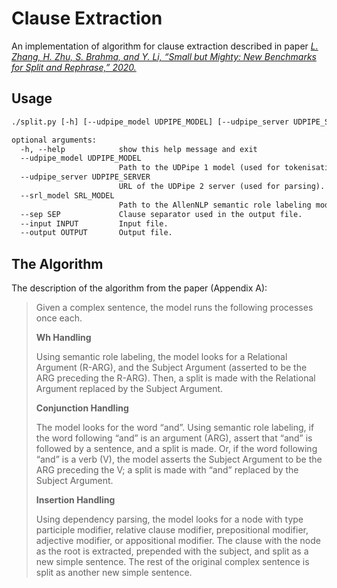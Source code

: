 # Clause Extraction

An implementation of algorithm for clause extraction described in paper
[_L. Zhang, H. Zhu, S. Brahma, and Y. Li, “Small but Mighty: New Benchmarks for
Split and Rephrase,” 2020._](https://arxiv.org/abs/2009.08560)

## Usage

```txt
./split.py [-h] [--udpipe_model UDPIPE_MODEL] [--udpipe_server UDPIPE_SERVER] [--srl_model SRL_MODEL] [--sep SEP] --input INPUT --output OUTPUT

optional arguments:
  -h, --help            show this help message and exit
  --udpipe_model UDPIPE_MODEL
                        Path to the UDPipe 1 model (used for tokenisation).
  --udpipe_server UDPIPE_SERVER
                        URL of the UDPipe 2 server (used for parsing).
  --srl_model SRL_MODEL
                        Path to the AllenNLP semantic role labeling model.
  --sep SEP             Clause separator used in the output file.
  --input INPUT         Input file.
  --output OUTPUT       Output file.
```

## The Algorithm

The description of the algorithm from the paper (Appendix A):

> Given a complex sentence, the model runs the following processes once each.
>
> **Wh Handling**
>
> Using semantic role labeling, the model looks for a
> Relational Argument (R-ARG), and the Subject Argument (asserted to be the ARG
> preceding the R-ARG). Then, a split is made with the Relational Argument
> replaced by the Subject Argument.
>
> **Conjunction Handling**
>
> The model looks for the word “and”. Using semantic role labeling, if the word
> following “and” is an argument (ARG), assert that “and” is followed by a
> sentence, and a split is made. Or, if the word following “and” is a verb (V),
> the model asserts the Subject Argument to be the ARG preceding the V; a split
> is made with “and” replaced by the Subject Argument.
>
> **Insertion Handling**
>
> Using dependency parsing, the model looks for a node
> with type participle modifier, relative clause modifier, prepositional
> modifier, adjective modifier, or appositional modifier. The clause with the
> node as the root is extracted, prepended with the subject, and split as a new
> simple sentence. The rest of the original complex sentence is split as
> another new simple sentence.

